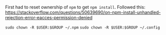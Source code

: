 First had to reset ownership of `npm` to get `npm install`.
Followed this: 
https://stackoverflow.com/questions/50639690/on-npm-install-unhandled-rejection-error-eacces-permission-denied

`sudo chown -R $USER:$GROUP ~/.npm`
`sudo chown -R $USER:$GROUP ~/.config`